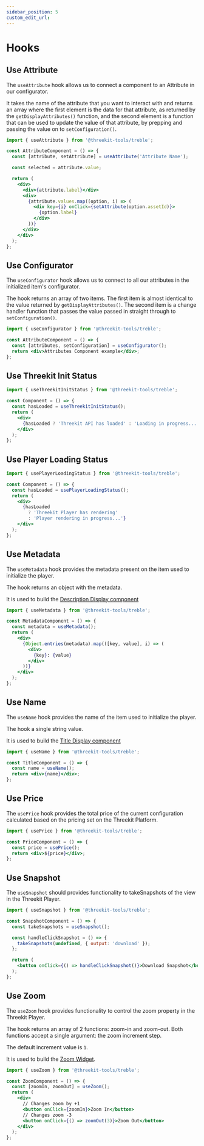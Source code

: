 ```yaml
---
sidebar_position: 5
custom_edit_url:
---
```


# Hooks

## Use Attribute

The `useAttribute` hook allows us to connect a component to an Attribute in our configurator.

It takes the name of the attribute that you want to interact with and returns an array where the first element is the data for that attribute, as returned by the `getDisplayAttributes()` function, and the second element is a function that can be used to update the value of that attribute, by prepping and passing the value on to `setConfiguration()`.

```jsx
import { useAttribute } from '@threekit-tools/treble';

const AttributeComponent = () => {
  const [attribute, setAttribute] = useAttribute('Attribute Name');

  const selected = attribute.value;

  return (
    <div>
      <div>{attribute.label}</div>
      <div>
        {attribute.values.map((option, i) => (
          <div key={i} onClick={setAttribute(option.assetId)}>
            {option.label}
          </div>
        ))}
      </div>
    </div>
  );
};
```

## Use Configurator

The `useConfigurator` hook allows us to connect to all our attributes in the initialized item's configurator.

The hook returns an array of two items. The first item is almost identical to the value returned by `getDisplayAttributes()`. The second item is a change handler function that passes the value passed in straight through to `setConfiguration()`.

```jsx
import { useConfigurator } from '@threekit-tools/treble';

const AttributeComponent = () => {
  const [attributes, setConfiguration] = useConfigurator();
  return <div>Attributes Component example</div>;
};
```

## Use Threekit Init Status

```jsx
import { useThreekitInitStatus } from '@threekit-tools/treble';

const Component = () => {
  const hasLoaded = useThreekitInitStatus();
  return (
    <div>
      {hasLoaded ? 'Threekit API has loaded' : 'Loading in progress...'}
    </div>
  );
};
```

## Use Player Loading Status

```jsx
import { usePlayerLoadingStatus } from '@threekit-tools/treble';

const Component = () => {
  const hasLoaded = usePlayerLoadingStatus();
  return (
    <div>
      {hasLoaded
        ? 'Threekit Player has rendering'
        : 'Player rendering in progress...'}
    </div>
  );
};
```

## Use Metadata

The `useMetadata` hook provides the metadata present on the item used to initialize the player.

The hook returns an object with the metadata.

It is used to build the [Description Display component](#description)

```jsx
import { useMetadata } from '@threekit-tools/treble';

const MetadataComponent = () => {
  const metadata = useMetadata();
  return (
    <div>
      {Object.entries(metadata).map(([key, value], i) => (
        <div>
          {key}: {value}
        </div>
      ))}
    </div>
  );
};
```

## Use Name

The `useName` hook provides the name of the item used to initialize the player.

The hook a single string value.

It is used to build the [Title Display component](#title)

```jsx
import { useName } from '@threekit-tools/treble';

const TitleComponent = () => {
  const name = useName();
  return <div>{name}</div>;
};
```

## Use Price

The `usePrice` hook provides the total price of the current configuration calculated based on the pricing set on the Threekit Platform.

```jsx
import { usePrice } from '@threekit-tools/treble';

const PriceComponent = () => {
  const price = usePrice();
  return <div>${price}</div>;
};
```

## Use Snapshot

The `useSnapshot` should provides functionality to takeSnapshots of the view in the Threekit Player.

```jsx
import { useSnapshot } from '@threekit-tools/treble';

const SnapshotComponent = () => {
  const takeSnapshots = useSnapshot();

  const handleClickSnapshot = () => {
    takeSnapshots(undefined, { output: 'download' });
  };

  return (
    <button onClick={() => handleClickSnapshot()}>Download Snapshot</button>
  );
};
```

## Use Zoom

The `useZoom` hook provides functionality to control the zoom property in the Threekit Player.

The hook returns an array of 2 functions: zoom-in and zoom-out. Both functions accept a single argument: the zoom increment step.

The default increment value is `1`.

It is used to build the [Zoom Widget](#zoom).

```jsx
import { useZoom } from '@threekit-tools/treble';

const ZoomComponent = () => {
  const [zoomIn, zoomOut] = useZoom();
  return (
    <div>
      // Changes zoom by +1
      <button onClick={zoomIn}>Zoom In</button>
      // Changes zoom -3
      <button onClick={() => zoomOut(3)}>Zoom Out</button>
    </div>
  );
};
```
